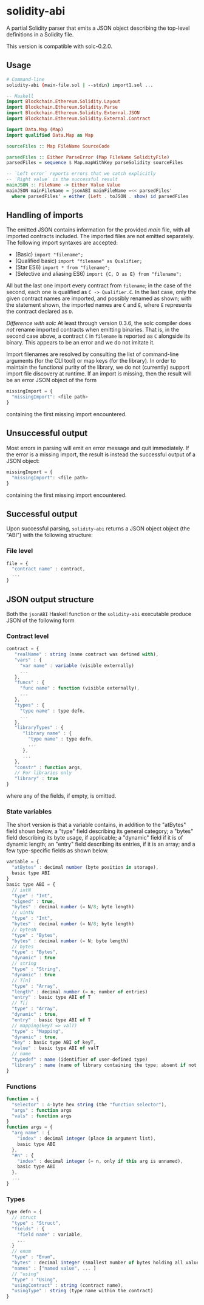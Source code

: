 # solidity-abi

A partial Solidity parser that emits a JSON object describing the
top-level definitions in a Solidity file.

This version is compatible with solc-0.2.0.

## Usage

```sh
# Command-line
solidity-abi (main-file.sol | --stdin) import1.sol ... 
```
```haskell
-- Haskell
import Blockchain.Ethereum.Solidity.Layout
import Blockchain.Ethereum.Solidity.Parse            
import Blockchain.Ethereum.Solidity.External.JSON    
import Blockchain.Ethereum.Solidity.External.Contract

import Data.Map (Map)
import qualified Data.Map as Map

sourceFiles :: Map FileName SourceCode

parsedFiles :: Either ParseError (Map FileName SolidityFile)
parsedFiles = sequence $ Map.mapWithKey parseSolidity sourceFiles

-- `Left error` reports errors that we catch explicitly
-- `Right value` is the successful result
mainJSON :: FileName -> Either Value Value
mainJSON mainFileName = jsonABI mainFileName =<< parsedFiles'
  where parsedFiles' = either (Left . toJSON . show) id parsedFiles
```

## Handling of imports
The emitted JSON contains information for the provided _main_ file, with all
imported contracts included.  The imported files are not emitted separately.
The following import syntaxes are accepted:

- (Basic) `import "filename";`
- (Qualified basic) `import "filename" as Qualifier;`
- (Star ES6) `import * from "filename";`
- (Selective and aliasing ES6) `import {C, D as E} from "filename";`

All but the last one import every contract from `filename`; in the case of the
second, each one is qualified as `C -> Qualifier.C`.  In the last case, only the
given contract names are imported, and possibly renamed as shown; with the
statement shown, the imported names are `C` and `E`, where `E` represents the
contract declared as `D`.

*Difference with solc* At least through version 0.3.6, the solc compiler does
_not_ rename imported contracts when emitting binaries.  That is, in the second
case above, a contract `C` in `filename` is reported as `C` alongside its
binary.  This appears to be an error and we do not imitate it.

Import filenames are resolved by consulting the list of command-line arguments
(for the CLI tool) or map keys (for the library).  In order to maintain the
functional purity of the library, we do not (currently) support import file
discovery at runtime.  If an import is missing, then the result will be an error
JSON object of the form
```js
missingImport = {
  "missingImport": <file path>
}
```
containing the first missing import encountered.

## Unsuccessful output
Most errors in parsing will emit en error message and quit immediately.  If the error is a missing import, the result is instead the successful output of a JSON object:
```js
missingImport = {
  "missingImport": <file path>
}
```
containing the first missing import encountered.

## Successful output
Upon successful parsing, `solidity-abi` returns a JSON object object (the
"ABI") with the following structure:

### File level
```js
file = {
  "contract name" : contract,
  ...
}
```

## JSON output structure

Both the `jsonABI` Haskell function or the `solidity-abi` executable
produce JSON of the following form

### Contract level
```js
contract = {
   "realName" : string (name contract was defined with),
   "vars" : {
     "var name" : variable (visible externally)
     ...
   },
   "funcs" : {
     "func name" : function (visible externally),
     ...
   },
   "types" : {
     "type name" : type defn,
     ...
   },
   "libraryTypes" : {
      "library name" : {
        "type name" : type defn,
        ...
      },
      ...
   },
   "constr" : function args,
   // For libraries only
   "library" : true
}
```
where any of the fields, if empty, is omitted.

### State variables

The short version is that a variable contains, in addition to the
"atBytes" field shown below, a "type" field describing its general
category; a "bytes" field describing its byte usage, if applicable; a
"dynamic" field if it is of dynamic length; an "entry" field
describing its entries, if it is an array; and a few type-specific
fields as shown below.

```js
variable = {
  "atBytes" : decimal number (byte position in storage),
  basic type ABI
}
basic type ABI = {
  // intN
  "type" : "Int",
  "signed" : true,
  "bytes" : decimal number (= N/8; byte length)
  // uintN
  "type" : "Int",
  "bytes" : decimal number (= N/8; byte length)
  // bytesN
  "type" : "Bytes",
  "bytes" : decimal number (= N; byte length)
  // bytes
  "type" : "Bytes",
  "dynamic" : true
  // string
  "type" : "String",
  "dynamic" : true
  // T[n]
  "type" : "Array",
  "length" : decimal number (= n; number of entries)
  "entry" : basic type ABI of T
  // T[]
  "type" : "Array",
  "dynamic" : true,
  "entry" : basic type ABI of T
  // mapping(keyT => valT)
  "type" : "Mapping",
  "dynamic" : true,
  "key" : basic type ABI of keyT,
  "value" : basic type ABI of valT
  // name
  "typedef" : name (identifier of user-defined type)
  "library" : name (name of library containing the type; absent if not from a library)
}
```

### Functions
```js
function = {
  "selector" : 4-byte hex string (the "function selector"),
  "args" : function args
  "vals" : function args
}
function args = {
  "arg name" : {
    "index" : decimal integer (place in argument list),
    basic type ABI
  },
  "#n" : {
    "index" : decimal integer (= n, only if this arg is unnamed),
    basic type ABI
  },
  ...
}
```

### Types

```js
type defn = {
  // struct
  "type" : "Struct",
  "fields" : {
    "field name" : variable,
    ...
  }
  // enum
  "type" : "Enum",
  "bytes" : decimal integer (smallest number of bytes holding all values),
  "names" : ["named value", ... ]
  // "using"
  "type" : "Using",
  "usingContract" : string (contract name),
  "usingType" : string (type name within the contract)
}
```
